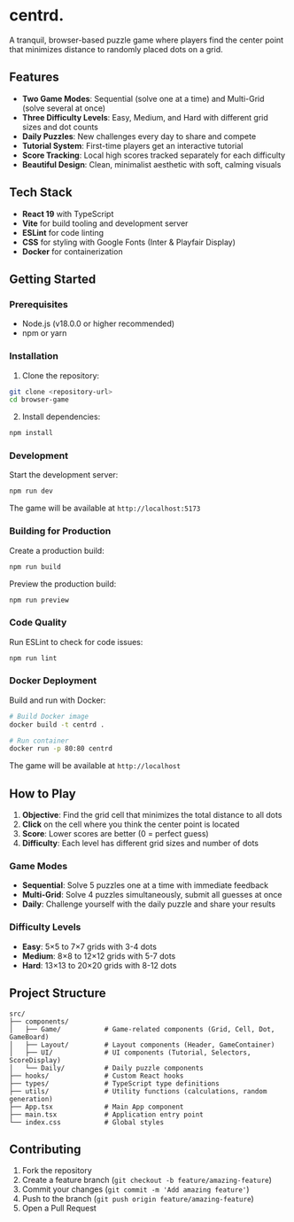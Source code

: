 # centrd.

A tranquil, browser-based puzzle game where players find the center point that minimizes distance to randomly placed dots on a grid.

## Features

- **Two Game Modes**: Sequential (solve one at a time) and Multi-Grid (solve several at once)
- **Three Difficulty Levels**: Easy, Medium, and Hard with different grid sizes and dot counts
- **Daily Puzzles**: New challenges every day to share and compete
- **Tutorial System**: First-time players get an interactive tutorial
- **Score Tracking**: Local high scores tracked separately for each difficulty
- **Beautiful Design**: Clean, minimalist aesthetic with soft, calming visuals

## Tech Stack

- **React 19** with TypeScript
- **Vite** for build tooling and development server
- **ESLint** for code linting
- **CSS** for styling with Google Fonts (Inter & Playfair Display)
- **Docker** for containerization

## Getting Started

### Prerequisites

- Node.js (v18.0.0 or higher recommended)
- npm or yarn

### Installation

1. Clone the repository:

```bash
git clone <repository-url>
cd browser-game
```

2. Install dependencies:

```bash
npm install
```

### Development

Start the development server:

```bash
npm run dev
```

The game will be available at `http://localhost:5173`

### Building for Production

Create a production build:

```bash
npm run build
```

Preview the production build:

```bash
npm run preview
```

### Code Quality

Run ESLint to check for code issues:

```bash
npm run lint
```

### Docker Deployment

Build and run with Docker:

```bash
# Build Docker image
docker build -t centrd .

# Run container
docker run -p 80:80 centrd
```

The game will be available at `http://localhost`

## How to Play

1. **Objective**: Find the grid cell that minimizes the total distance to all dots
2. **Click** on the cell where you think the center point is located
3. **Score**: Lower scores are better (0 = perfect guess)
4. **Difficulty**: Each level has different grid sizes and number of dots

### Game Modes

- **Sequential**: Solve 5 puzzles one at a time with immediate feedback
- **Multi-Grid**: Solve 4 puzzles simultaneously, submit all guesses at once
- **Daily**: Challenge yourself with the daily puzzle and share your results

### Difficulty Levels

- **Easy**: 5×5 to 7×7 grids with 3-4 dots
- **Medium**: 8×8 to 12×12 grids with 5-7 dots
- **Hard**: 13×13 to 20×20 grids with 8-12 dots

## Project Structure

```
src/
├── components/
│   ├── Game/           # Game-related components (Grid, Cell, Dot, GameBoard)
│   ├── Layout/         # Layout components (Header, GameContainer)
│   ├── UI/             # UI components (Tutorial, Selectors, ScoreDisplay)
│   └── Daily/          # Daily puzzle components
├── hooks/              # Custom React hooks
├── types/              # TypeScript type definitions
├── utils/              # Utility functions (calculations, random generation)
├── App.tsx             # Main App component
├── main.tsx            # Application entry point
└── index.css           # Global styles
```

## Contributing

1. Fork the repository
2. Create a feature branch (`git checkout -b feature/amazing-feature`)
3. Commit your changes (`git commit -m 'Add amazing feature'`)
4. Push to the branch (`git push origin feature/amazing-feature`)
5. Open a Pull Request
